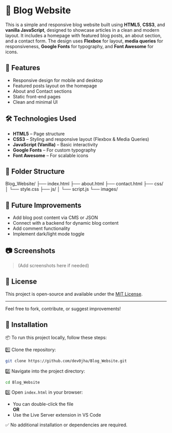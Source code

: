 # 📝 Blog Website

This is a simple and responsive blog website built using **HTML5**, **CSS3**, and **vanilla JavaScript**, designed to showcase articles in a clean and modern layout. It includes a homepage with featured blog posts, an about section, and a contact form. The design uses **Flexbox** for layout, **media queries** for responsiveness, **Google Fonts** for typography, and **Font Awesome** for icons.

## 🚀 Features

- Responsive design for mobile and desktop
- Featured posts layout on the homepage
- About and Contact sections
- Static front-end pages
- Clean and minimal UI

## 🛠️ Technologies Used

- **HTML5** – Page structure  
- **CSS3** – Styling and responsive layout (Flexbox & Media Queries)  
- **JavaScript (Vanilla)** – Basic interactivity  
- **Google Fonts** – For custom typography  
- **Font Awesome** – For scalable icons

## 📁 Folder Structure

Blog_Website/
├── index.html
├── about.html
├── contact.html
├── css/
│ └── style.css
├── js/
│ └── script.js
└── images/


## 📌 Future Improvements

- Add blog post content via CMS or JSON
- Connect with a backend for dynamic blog content
- Add comment functionality
- Implement dark/light mode toggle

## 📷 Screenshots

> (Add screenshots here if needed)

## 📄 License

This project is open-source and available under the [MIT License](LICENSE).

---

Feel free to fork, contribute, or suggest improvements!

 ## 📄 Installation
 
 📦 To run this project locally, follow these steps:

1️⃣ Clone the repository:

```bash
git clone https://github.com/dev0jha/Blog_Website.git
```

2️⃣ Navigate into the project directory:

```bash
cd Blog_Website
```

3️⃣ Open `index.html` in your browser:

- You can double-click the file  
**OR**  
- Use the Live Server extension in VS Code

✅ No additional installation or dependencies are required.




